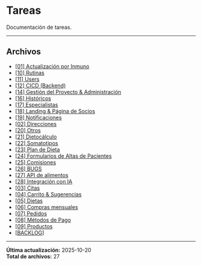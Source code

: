 # Tareas

Documentación de tareas.

---

## Archivos

- [[01] Actualización por Inmuno](./1-actualizacion-por-inmuno.md)
- [[10] Rutinas](./10-rutinas.md)
- [[11] Users](./11-users.md)
- [[12] CICD (Backend)](./12-cicd.md)
- [[14] Gestión del Proyecto & Administración](./14-gestion-del-proyecto-y-administracion.md)
- [[16] Históricos](./16-historicos.md)
- [[17] Especialistas](./17-especialistas.md)
- [[18] Landing & Página de Socios](./18-landing-y-pagina-de-socios.md)
- [[19] Notificaciones](./19-notificaciones.md)
- [[02] Direcciones](./2-direcciones.md)
- [[20] Otros](./20-otros.md)
- [[21] Dietocálculo](./21-dietocalculo.md)
- [[22] Somatotipos](./22-somatotipos.md)
- [[23] Plan de Dieta](./23-plan-de-dieta.md)
- [[24] Formularios de Altas de Pacientes](./24-formularios-de-altas-de-pacientes.md)
- [[25] Comisiones](./25-comisiones.md)
- [[26] BUGS](./26-bugs.md)
- [[27] API de alimentos](./27-api-de-alimentos.md)
- [[28] Integración con IA](./28-integracion-con-ia.md)
- [[03] Citas](./3-citas.md)
- [[04] Carrito & Sugerencias](./4-carrito-y-sugerencias.md)
- [[05] Dietas](./5-dietas.md)
- [[06] Compras mensuales](./6-compras-mensuales.md)
- [[07] Pedidos](./7-pedidos-y-servicios.md)
- [[08] Métodos de Pago](./8-metodos-de-pago.md)
- [[09] Productos](./9-productos.md)
- [[BACKLOG]](./backlog.md)

---

**Última actualización:** 2025-10-20  
**Total de archivos:** 27
